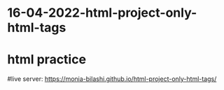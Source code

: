 # 16-04-2022-html-project-only-html-tags
# html practice
#live server: https://monia-bilashi.github.io/html-project-only-html-tags/
